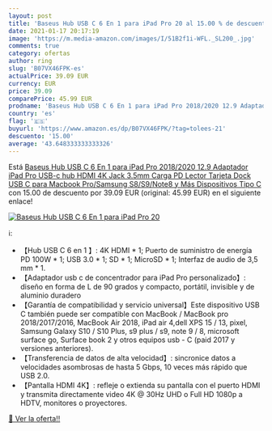 ```yaml
---
layout: post
title: 'Baseus Hub USB C 6 En 1 para iPad Pro 20 al 15.00 % de descuento'
date: 2021-01-17 20:17:19
image: 'https://m.media-amazon.com/images/I/51B2f1i-WFL._SL200_.jpg'
comments: true
category: ofertas
author: ring
slug: 'B07VX46FPK-es'
actualPrice: 39.09 EUR
currency: EUR
price: 39.09
comparePrice: 45.99 EUR
prodname: 'Baseus Hub USB C 6 En 1 para iPad Pro 2018/2020 12.9 Adaptador iPad Pro USB-c hub HDMI 4K  Jack 3.5mm Carga PD Lector Tarjeta Dock USB C para Macbook Pro/Samsung S8/S9/Note8 y Más Dispositivos Tipo C'
country: 'es'
flag: '🇪🇸'
buyurl: 'https://www.amazon.es/dp/B07VX46FPK/?tag=tolees-21'
descuento: '15.00'
average: '43.648333333333326'
---
```


Está [Baseus Hub USB C 6 En 1 para iPad Pro 2018/2020 12.9 Adaptador iPad Pro USB-c hub HDMI 4K  Jack 3.5mm Carga PD Lector Tarjeta Dock USB C para Macbook Pro/Samsung S8/S9/Note8 y Más Dispositivos Tipo C](https://www.amazon.es/dp/B07VX46FPK/?tag=tolees-21) con 15.00 de descuento por 39.09 EUR (original: 45.99 EUR) en el siguiente enlace!

[![Baseus Hub USB C 6 En 1 para iPad Pro 20](https://m.media-amazon.com/images/I/51B2f1i-WFL._SL200_.jpg)](https://www.amazon.es/dp/B07VX46FPK/?tag=tolees-21)

ℹ️:

- 【Hub USB C 6 en 1 】: 4K HDMI * 1; Puerto de suministro de energía PD 100W * 1; USB 3.0 * 1; SD * 1; MicroSD * 1; Interfaz de audio de 3,5 mm * 1.
- 【Adaptador usb c de concentrador para iPad Pro personalizado】: diseño en forma de L de 90 grados y compacto, portátil, invisible y de aluminio duradero
- 【Garantía de compatibilidad y servicio universal】Este dispositivo USB C también puede ser compatible con MacBook / MacBook pro 2018/2017/2016, MacBook Air 2018, iPad air 4,dell XPS 15 / 13, pixel, Samsung Galaxy S10 / S10 Plus, s9 plus / s9, note 9 / 8, microsoft surface go, Surface book 2 y otros equipos usb - C (paid 2017 y versiones anteriores).
- 【Transferencia de datos de alta velocidad】: sincronice datos a velocidades asombrosas de hasta 5 Gbps, 10 veces más rápido que USB 2.0.
- 【Pantalla HDMI 4K】: refleje o extienda su pantalla con el puerto HDMI y transmita directamente video 4K @ 30Hz UHD o Full HD 1080p a HDTV, monitores o proyectores.

[🛒 Ver la oferta!!](https://www.amazon.es/dp/B07VX46FPK/?tag=tolees-21)
